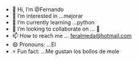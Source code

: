 - 👋 Hi, I’m @Fernando
- 👀 I’m interested in ...mejorar
- 🌱 I’m currently learning ...python
- 💞️ I’m looking to collaborate on ... 🥦
- 📫 How to reach me ... feralmeda@hotmail.com
- 😄 Pronouns: ...El
- ⚡ Fun fact: ...Me gustan los bollos de mole

<!---
xfifyx/xfifyx is a ✨ special ✨ repository because its `README.md` (this file) appears on your GitHub profile.
You can click the Preview link to take a look at your changes.
--->
